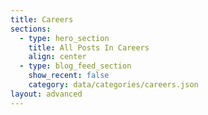 ```yaml
---
title: Careers
sections:
  - type: hero_section
    title: All Posts In Careers
    align: center
  - type: blog_feed_section
    show_recent: false
    category: data/categories/careers.json
layout: advanced
---
```

